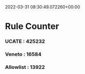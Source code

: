 2022-03-31 08:30:49.072260+00:00
# Rule Counter 
 ### UCATE : 425232

 ### Veneto : 16584

 ### Allowlist : 13922